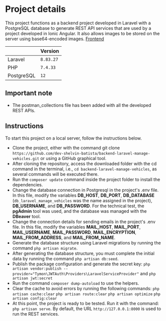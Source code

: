 # Project details
This project functions as a backend project developed in Laravel with a PostgreSQL database to generate REST API services that are used by a project developed in Ionic Angular. It also allows images to be stored on the server using base64-encoded images. [Frontend](https://github.com/dev-shelvin-batista/frontend-ionic-manage-vehicle)

| |Version |
|----------------|-------------------------------|
|Laravel |`8.83.27` |
|PHP |`7.4.33`|
|PostgreSQL |`12`|

## Important note
- The postman_collections file has been added with all the developed REST APIs.

## Instructions
To start this project on a local server, follow the instructions below.

- Clone the project, either with the command git clone `https://github.com/dev-shelvin-batista/backend-laravel-manage-vehicles.git` or using a GitHub graphical tool.
- After cloning the repository, access the downloaded folder with the cd command in the terminal, i.e., `cd backend-laravel-manage-vehicles`, as several commands will be executed there.
- Run the `composer update` command inside the project folder to install the dependencies.
- Change the database connection in Postgresql in the project's .env file. In this file, modify the variables **DB_HOST**, **DB_PORT**, **DB_DATABASE** (`db_laravel_manage_vehicles` was the name assigned in the project), **DB_USERNAME**, and **DB_PASSWORD**. For the technical test, the **pgAdmin** tool was used, and the database was managed with the **DBeaver** tool.
- Change the connection details for sending emails in the project's .env file. In this file, modify the variables **MAIL_HOST**, **MAIL_PORT**, **MAIL_USERNAME**, **MAIL_PASSWORD**, **MAIL_ENCRYPTION**, **MAIL_FROM_ADDRESS**, and **MAIL_FROM_NAME**.
- Generate the database structure using Laravel migrations by running the command `php artisan migrate`.
- After generating the database structure, you must complete the initial data by running the command `php artisan db:seed`.
- Publish the package configuration and generate the secret key: `php artisan vendor:publish --provider="Tymon\JWTAuth\Providers\LaravelServiceProvider"` and `php artisan jwt:secret`
- Run the command `composer dump-autoload` to use the helpers.
- Clear the cache to avoid errors by running the following commands: `php artisan cache:clear` `php artisan route:clear` `php artisan optimize` `php artisan config:clear`
- At this point, the project is ready to be tested. Run it with the command: `php artisan serve`. By default, the URL `http://127.0.0.1:8000` is used to run the REST services.